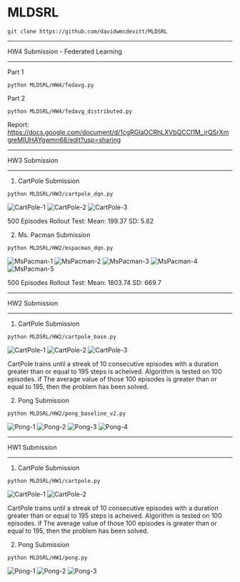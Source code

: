 # MLDSRL

```
git clone https://github.com/davidwmcdevitt/MLDSRL
```
_____________________________________________

HW4 Submission - Federated Learning

_____________________________________________

Part 1
```
python MLDSRL/HW4/fedavg.py
```
Part 2
```
python MLDSRL/HW4/fedavg_distributed.py
```
Report: https://docs.google.com/document/d/1cgRGlaOCRhLXVbQCCI1M_jrQSrXmgreMIUHAYgwmn68/edit?usp=sharing
_____________________________________________

HW3 Submission

_____________________________________________

1. CartPole Submission
   
```
python MLDSRL/HW3/cartpole_dqn.py
```
![CartPole-1](./HW3/results/cartpole_lengths.png)
![CartPole-2](./HW3/results/cartpole_loss.png)
![CartPole-3](./HW3/results/cartpole_max_q.png)

500 Episodes Rollout Test:
Mean: 199.37
SD: 5.82

2. Ms. Pacman Submission

```
python MLDSRL/HW2/mspacman_dqn.py
```
![MsPacman-1](./HW3/results/mspacman_rewards_1500.png)
![MsPacman-2](./HW3/results/mspacman_rewards.png)
![MsPacman-3](./HW3/results/mspacman_max_q_episodes.png)
![MsPacman-4](./HW3/results/mspacman_rolling_rewards.png)
![MsPacman-5](./HW3/results/mspacman_loss.png)

500 Episodes Rollout Test:
Mean: 1803.74
SD: 669.7
_____________________________________________

HW2 Submission

_____________________________________________
   
1. CartPole Submission
   
```
python MLDSRL/HW2/cartpole_base.py
```
![CartPole-1](./HW2/results/cartpole_rolling_dur.png)
![CartPole-2](./HW2/results/cartpole_policy_loss.png)
![CartPole-3](./HW2/results/cartpole_value_loss.png)

CartPole trains until a streak of 10 consecutive episodes with a duration greater than or equal to 195 steps is acheived. Algorithm is tested on 100 episodes. if The average value of those 100 episodes is greater than or equal to 195, then the problem has been solved. 

2. Pong Submission

```
python MLDSRL/HW2/pong_baseline_v2.py
```
![Pong-1](./HW2/results/pong_avg_life.png)
![Pong-2](./HW2/results/pong_avg_reward.png)
![Pong-3](./HW2/results/pong_loss.png)
![Pong-4](./HW2/results/pong_rolling_val_loss.png)


_____________________________________________

HW1 Submission

_____________________________________________

1. CartPole Submission
   
```
python MLDSRL/HW1/cartpole.py
```

![CartPole-1](./HW1/results/cartpole_rolling_duration.png)
![CartPole-2](./HW1/results/cartpole_rolling_loss.png)

CartPole trains until a streak of 10 consecutive episodes with a duration greater than or equal to 195 steps is acheived. Algorithm is tested on 100 episodes. if The average value of those 100 episodes is greater than or equal to 195, then the problem has been solved. 

2. Pong Submission

```
python MLDSRL/HW1/pong.py
```
![Pong-1](./HW1/results/pong_avg_life.png)
![Pong-2](./HW1/results/pong_avg_reward.png)
![Pong-3](./HW1/results/pong_loss.png)
